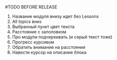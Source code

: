 #TODO BEFORE RELEASE
1. Название модуля внизу идет без Lessons
2. All topics вниз
3. Выбранный пункт цвет текста
4. Расстояние с залоловком
5. Про модули подчеркивать (и серый текст тоже)
6. Прогресс курсивом
7. Обратить внимание на расстояния
8. Навести курсор на описание блока

